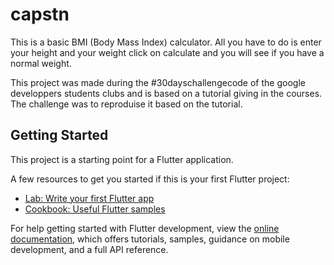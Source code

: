 # capstn

This is a basic BMI (Body Mass Index) calculator. All you have to do is enter your height and your weight click on calculate and you will see if you have a normal weight.

This project was made during the #30dayschallengecode of the google developpers students clubs and is based on a tutorial giving in the courses. The challenge was to reproduise it based on the tutorial.

## Getting Started

This project is a starting point for a Flutter application.

A few resources to get you started if this is your first Flutter project:

- [Lab: Write your first Flutter app](https://docs.flutter.dev/get-started/codelab)
- [Cookbook: Useful Flutter samples](https://docs.flutter.dev/cookbook)

For help getting started with Flutter development, view the
[online documentation](https://docs.flutter.dev/), which offers tutorials,
samples, guidance on mobile development, and a full API reference.
